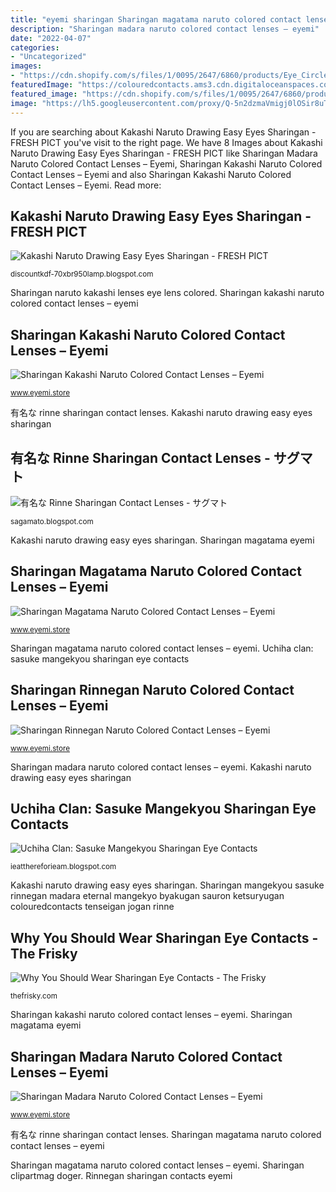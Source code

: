 ```yaml
---
title: "eyemi sharingan Sharingan magatama naruto colored contact lenses – eyemi"
description: "Sharingan madara naruto colored contact lenses – eyemi"
date: "2022-04-07"
categories:
- "Uncategorized"
images:
- "https://cdn.shopify.com/s/files/1/0095/2647/6860/products/Eye_Circle_Lens_Sharingan_Kakashi_Naruto_Colored_Contact_Lenses_0ca79e23-87d1-48e2-ba8a-c5f64cd02ec9_1024x1024.jpg?v=1560242393"
featuredImage: "https://colouredcontacts.ams3.cdn.digitaloceanspaces.com/ccimageupload/affiliate/ladyparadoxx_red_madara_mangekyou_sharingan_5.jpg"
featured_image: "https://cdn.shopify.com/s/files/1/0095/2647/6860/products/Eyemi_Sharingan_Rinnegan_Naruto_Colored_Contact_Lenses_1024x1024.jpg?v=1560242500"
image: "https://lh5.googleusercontent.com/proxy/Q-5n2dzmaVmigj0lOSir8uTy5kmWMSTUF0lTmUmiU1LgzCK9aHTvubAjGqmY8Bn6Z8em5doe-Wn9UD1TgzOFIzTcz6VNHA2NhB58rbE0MxSj7E8pMzK9QwjMajAZGabz0ch_k_ZucHQs2D25m7xVrugxcncgtwmpI4NnCqxlYvlSJ8ylhnShHGghv-su1WD7-ZPtGiImzme4nPw_hCPR_uxrSLmIErXlaTXN5hwqvzE-PgBB4MdN5ToQzey-N7LY4mZrhHm0s3Z2fC9StlIb4nPacABIPIxnNwD6=s0-d"
---
```


If you are searching about Kakashi Naruto Drawing Easy Eyes Sharingan - FRESH PICT you've visit to the right page. We have 8 Images about Kakashi Naruto Drawing Easy Eyes Sharingan - FRESH PICT like Sharingan Madara Naruto Colored Contact Lenses – Eyemi, Sharingan Kakashi Naruto Colored Contact Lenses – Eyemi and also Sharingan Kakashi Naruto Colored Contact Lenses – Eyemi. Read more:

## Kakashi Naruto Drawing Easy Eyes Sharingan - FRESH PICT

![Kakashi Naruto Drawing Easy Eyes Sharingan - FRESH PICT](https://lh3.googleusercontent.com/proxy/Jz0QmymnGbBmsC5V68eI9gQjYC_7iwrkE9gwGQhg1fttdnUS2XJXUZvYYFcGWMCLzOIk5k0Na0LvmJ-Vt2YC3mXqRxtfYmhT5l2XIg=s0-d "Madara sharingan eyemi")

<small>discountkdf-70xbr950lamp.blogspot.com</small>

Sharingan naruto kakashi lenses eye lens colored. Sharingan kakashi naruto colored contact lenses – eyemi

## Sharingan Kakashi Naruto Colored Contact Lenses – Eyemi

![Sharingan Kakashi Naruto Colored Contact Lenses – Eyemi](https://cdn.shopify.com/s/files/1/0095/2647/6860/products/Eye_Circle_Lens_Sharingan_Kakashi_Naruto_Colored_Contact_Lenses_0ca79e23-87d1-48e2-ba8a-c5f64cd02ec9_1024x1024.jpg?v=1560242393 "Sharingan mangekyou sasuke rinnegan madara eternal mangekyo byakugan sauron ketsuryugan colouredcontacts tenseigan jogan rinne")

<small>www.eyemi.store</small>

有名な rinne sharingan contact lenses. Kakashi naruto drawing easy eyes sharingan

## 有名な Rinne Sharingan Contact Lenses - サグマト

![有名な Rinne Sharingan Contact Lenses - サグマト](https://lh5.googleusercontent.com/proxy/Q-5n2dzmaVmigj0lOSir8uTy5kmWMSTUF0lTmUmiU1LgzCK9aHTvubAjGqmY8Bn6Z8em5doe-Wn9UD1TgzOFIzTcz6VNHA2NhB58rbE0MxSj7E8pMzK9QwjMajAZGabz0ch_k_ZucHQs2D25m7xVrugxcncgtwmpI4NnCqxlYvlSJ8ylhnShHGghv-su1WD7-ZPtGiImzme4nPw_hCPR_uxrSLmIErXlaTXN5hwqvzE-PgBB4MdN5ToQzey-N7LY4mZrhHm0s3Z2fC9StlIb4nPacABIPIxnNwD6=s0-d "Sharingan magatama naruto colored contact lenses – eyemi")

<small>sagamato.blogspot.com</small>

Kakashi naruto drawing easy eyes sharingan. Sharingan magatama eyemi

## Sharingan Magatama Naruto Colored Contact Lenses – Eyemi

![Sharingan Magatama Naruto Colored Contact Lenses – Eyemi](https://cdn.shopify.com/s/files/1/0095/2647/6860/products/Eye_Circle_Lens_Sharingan_Magatama_Naruto_Colored_Contact_Lenses_1024x1024.jpg?v=1560242401 "Rinnegan sharingan contacts eyemi")

<small>www.eyemi.store</small>

Sharingan magatama naruto colored contact lenses – eyemi. Uchiha clan: sasuke mangekyou sharingan eye contacts

## Sharingan Rinnegan Naruto Colored Contact Lenses – Eyemi

![Sharingan Rinnegan Naruto Colored Contact Lenses – Eyemi](https://cdn.shopify.com/s/files/1/0095/2647/6860/products/Eyemi_Sharingan_Rinnegan_Naruto_Colored_Contact_Lenses_1024x1024.jpg?v=1560242500 "Sharingan naruto kakashi lenses eye lens colored")

<small>www.eyemi.store</small>

Sharingan madara naruto colored contact lenses – eyemi. Kakashi naruto drawing easy eyes sharingan

## Uchiha Clan: Sasuke Mangekyou Sharingan Eye Contacts

![Uchiha Clan: Sasuke Mangekyou Sharingan Eye Contacts](https://colouredcontacts.ams3.cdn.digitaloceanspaces.com/ccimageupload/affiliate/ladyparadoxx_red_madara_mangekyou_sharingan_5.jpg "Rinnegan sharingan contacts eyemi")

<small>ieatthereforieam.blogspot.com</small>

Kakashi naruto drawing easy eyes sharingan. Sharingan mangekyou sasuke rinnegan madara eternal mangekyo byakugan sauron ketsuryugan colouredcontacts tenseigan jogan rinne

## Why You Should Wear Sharingan Eye Contacts - The Frisky

![Why You Should Wear Sharingan Eye Contacts - The Frisky](https://thefrisky.com/wp-content/uploads/2019/05/contact-ey-730x730.jpg "Lenses sharingan rinne")

<small>thefrisky.com</small>

Sharingan kakashi naruto colored contact lenses – eyemi. Sharingan magatama eyemi

## Sharingan Madara Naruto Colored Contact Lenses – Eyemi

![Sharingan Madara Naruto Colored Contact Lenses – Eyemi](https://cdn.shopify.com/s/files/1/0095/2647/6860/products/Eye_Circle_Lens_Sharingan_Madara_Naruto_Colored_Contact_Lenses_9add5177-badc-4628-90ec-35f4712719d4_1024x1024.jpg?v=1560242397 "Sharingan clipartmag doger")

<small>www.eyemi.store</small>

有名な rinne sharingan contact lenses. Sharingan magatama naruto colored contact lenses – eyemi

Sharingan magatama naruto colored contact lenses – eyemi. Sharingan clipartmag doger. Rinnegan sharingan contacts eyemi

